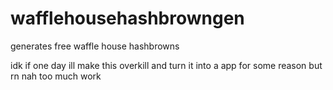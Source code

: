 # wafflehousehashbrowngen
generates free waffle house hashbrowns


idk if one day ill make this overkill and turn it into a app for some reason but rn nah too much work
